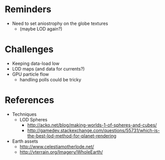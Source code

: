 # Reminders
- Need to set aniostrophy on the globe textures
	- (maybe LOD again?)

# Challenges
- Keeping data-load low
- LOD maps (and data for currents?)
- GPU particle flow
	- handling polls could be tricky


# References
- Techniques
	- LOD Spheres
		- http://acko.net/blog/making-worlds-1-of-spheres-and-cubes/
		- http://gamedev.stackexchange.com/questions/55731/which-is-the-best-lod-method-for-planet-rendering
- Earth assets
	- http://www.celestiamotherlode.net/
	- http://vterrain.org/Imagery/WholeEarth/
